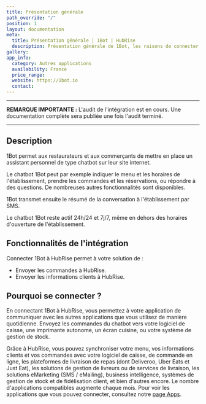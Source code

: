 ```yaml
---
title: Présentation générale
path_override: "/"
position: 1
layout: documentation
meta:
  title: Présentation générale | 1Bot | HubRise
  description: Présentation générale de 1Bot, les raisons de connecter votre solution à HubRise et fonctionnalités de l'intégration avec HubRise.
gallery:
app_info:
  category: Autres applications
  availability: France
  price_range:
  website: https://1bot.io
  contact:
---
```


---

**REMARQUE IMPORTANTE :** L'audit de l'intégration est en cours. Une documentation complète sera publiée une fois l'audit terminé.

---

## Description

1Bot permet aux restaurateurs et aux commerçants de mettre en place un assistant personnel de type chatbot sur leur site internet.

Le chatbot 1Bot peut par exemple indiquer le menu et les horaires de l'établissement, prendre les commandes et les réservations, ou répondre à des questions. De nombreuses autres fonctionnalités sont disponibles.

1Bot transmet ensuite le résumé de la conversation à l'établissement par SMS.

Le chatbot 1Bot reste actif 24h/24 et 7j/7, même en dehors des horaires d'ouverture de l'établissement.

## Fonctionnalités de l'intégration

Connecter 1Bot à HubRise permet à votre solution de :

- Envoyer les commandes à HubRise.
- Envoyer les informations clients à HubRise.

## Pourquoi se connecter ?

En connectant 1Bot à HubRise, vous permettez à votre application de communiquer avec les autres applications que vous utilisez de manière quotidienne. Envoyez les commandes du chatbot vers votre logiciel de caisse, une imprimante autonome, un écran cuisine, ou votre système de gestion de stock.

Grâce à HubRise, vous pouvez synchroniser votre menu, vos informations clients et vos commandes avec votre logiciel de caisse, de commande en ligne, les plateformes de livraison de repas (dont Deliveroo, Uber Eats et Just Eat), les solutions de gestion de livreurs ou de services de livraison, les solutions eMarketing (SMS / eMailing), business intelligence, systèmes de gestion de stock et de fidélisation client, et bien d'autres encore. Le nombre d'applications compatibles augmente chaque mois. Pour voir les applications que vous pouvez connecter, consultez notre [page Apps](/apps).
